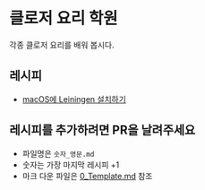 # 클로저 요리 학원

각종 클로저 요리를 배워 봅시다.

## 레시피

* [macOS에 Leiningen 설치하기](1_Leiningen_macOS.md)

## 레시피를 추가하려면 PR을 날려주세요

* 파일명은 `숫자_영문.md`
* 숫자는 가장 마지막 레시피 +1
* 마크 다운 파일은 [0_Template.md](0.Template) 참조
